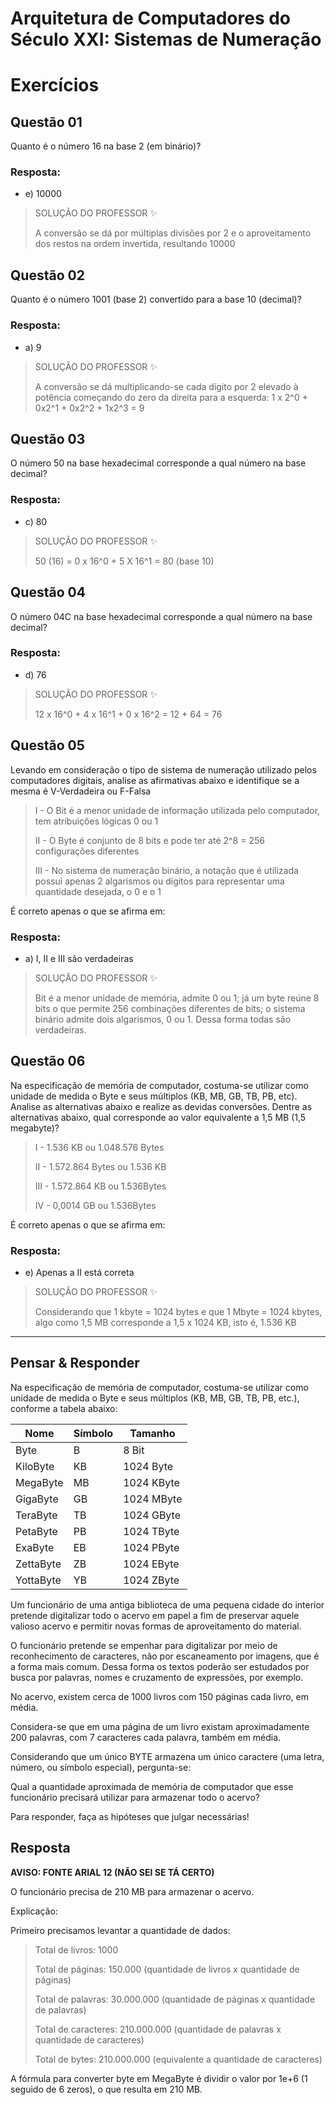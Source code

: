 # Arquitetura de Computadores do Século XXI: Sistemas de Numeração

# Exercícios


## Questão 01
​Quanto é o número 16 na base 2 (em binário)?

### Resposta:
- e) ​10000

> SOLUÇÃO DO PROFESSOR ✨
>
> ​A conversão se dá por múltiplas divisões por 2 e o aproveitamento dos restos na ordem invertida, resultando 10000


## Questão 02
Quanto é o número 1001 (base 2) convertido para a base 10 (decimal)?

### Resposta:
- a) 9

> SOLUÇÃO DO PROFESSOR ✨
>
> ​A conversão se dá multiplicando-se cada dígito por 2 elevado à potência começando do zero da direita para a esquerda: 1 x 2^0 + 0x2^1 + 0x2^2 + 1x2^3 = 9


## Questão 03
O número 50 na base hexadecimal corresponde a qual número na base decimal?

### Resposta:
- c) 80

> SOLUÇÃO DO PROFESSOR ✨
>
> ​50 (16) = 0 x 16^0 + 5 X 16^1 = 80 (base 10)


## Questão 04
O número 04C na base hexadecimal corresponde a qual número na base decimal?

### Resposta:
- d) 76

> SOLUÇÃO DO PROFESSOR ✨
>
> 12 x 16^0 + 4 x 16^1 + 0 x 16^2 = 12 + 64 = 76


## Questão 05
Levando em consideração o tipo de sistema de numeração utilizado pelos computadores digitais, analise as afirmativas abaixo e identifique se a mesma é V-Verdadeira ou F-Falsa

> I - O Bit é a menor unidade de informação utilizada pelo computador, tem atribuições lógicas 0 ou 1
>
> II - O Byte é conjunto de 8 bits e pode ter até 2^8 = 256 configurações diferentes
>
> III - No sistema de numeração binário, a notação que é utilizada possui apenas 2 algarismos ou dígitos para representar uma quantidade desejada, o 0 e o 1

É correto apenas o que se afirma em:

### Resposta:
- a) I, II e III são verdadeiras

> SOLUÇÃO DO PROFESSOR ✨
>
> ​Bit é a menor unidade de memória, admite 0 ou 1; já um byte reúne 8 bits o que permite 256 combinações diferentes de bits; o sistema binário admite dois algarismos, 0 ou 1. Dessa forma todas são verdadeiras.


## Questão 06
Na especificação de memória de computador, costuma-se utilizar como unidade de medida o Byte e seus múltiplos (KB, MB, GB, TB, PB, etc). Analise as alternativas abaixo e realize as devidas conversões. Dentre as alternativas abaixo, qual corresponde ao valor equivalente a 1,5 MB (1,5 megabyte)?

> ​​​​​​​I - 1.536 KB ou 1.048.576 Bytes
>
> II - 1.572.864 Bytes ou 1.536 KB
>
> III - 1.572.864 KB ou 1.536Bytes
>
> IV - 0,0014 GB ou 1.536Bytes

É correto apenas o que se afirma em:

### Resposta: 
- e) Apenas a II está correta

> SOLUÇÃO DO PROFESSOR ✨
>
> ​Considerando que 1 kbyte = 1024 bytes e que 1 Mbyte = 1024 kbytes, algo como 1,5 MB corresponde a 1,5 x 1024 KB, isto é, 1.536 KB

<hr>

## Pensar & Responder

Na especificação de memória de computador, costuma-se utilizar como unidade de medida o Byte e seus múltiplos (KB, MB, GB, TB, PB, etc.), conforme a tabela abaixo:


| Nome       | Símbolo  | Tamanho     |
| ---------- | -------- | ----------- |
| Byte       |    B     | 8 Bit       |
| KiloByte   |   KB     | 1024 Byte   |
| MegaByte   |   MB     | 1024 KByte  |
| GigaByte   |   GB     | 1024 MByte  |
| TeraByte   |   TB     | 1024 GByte  |
| PetaByte   |   PB     | 1024 TByte  |
| ExaByte    |   EB     | 1024 PByte  |
| ZettaByte  |   ZB     | 1024 EByte  |
| YottaByte  |   YB     | 1024 ZByte  |


Um funcionário de uma antiga biblioteca de uma pequena cidade do interior pretende digitalizar todo o acervo em papel a fim de preservar aquele valioso acervo e permitir novas formas de aproveitamento do material.

O funcionário pretende se empenhar para digitalizar por meio de reconhecimento de caracteres, não por escaneamento por imagens, que é a forma mais comum. Dessa forma os textos poderão ser estudados por busca por palavras, nomes e cruzamento de expressões, por exemplo.

No acervo, existem cerca de 1000 livros com 150 páginas cada livro, em média.

Considera-se que em uma página de um livro existam aproximadamente 200 palavras, com 7 caracteres cada palavra, também em média.

Considerando que um único BYTE armazena um único caractere (uma letra, número, ou símbolo especial), pergunta-se:

Qual a quantidade aproximada de memória de computador que esse funcionário precisará utilizar para armazenar todo o acervo?

Para responder, faça as hipóteses que julgar necessárias!

## Resposta
**AVISO: FONTE ARIAL 12 (NÃO SEI SE TÁ CERTO)**

O funcionário precisa de 210 MB para armazenar o acervo.

Explicação:

Primeiro precisamos levantar a quantidade de dados:

> Total de livros: 1000
>
> Total de páginas: 150.000 (quantidade de livros x quantidade de páginas)
>
> Total de palavras: 30.000.000 (quantidade de páginas x quantidade de palavras)
>
> Total de caracteres: 210.000.000 (quantidade de palavras x quantidade de caracteres)
>
> Total de bytes: 210.000.000 (equivalente a quantidade de caracteres)

A fórmula para converter byte em MegaByte é dividir o valor por 1e+6 (1 seguido de 6 zeros), o que resulta em 210 MB.